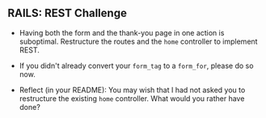 ## RAILS: REST Challenge

* Having both the form and the thank-you page in one action is suboptimal.  Restructure the routes and the `home` controller to implement REST.

* If you didn't already convert your `form_tag` to a `form_for`, please do so now.

* Reflect (in your README): You may wish that I had not asked you to restructure the existing `home` controller.  What would you rather have done?
